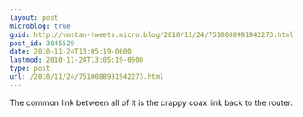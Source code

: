 ```yaml
---
layout: post
microblog: true
guid: http://vmstan-tweets.micro.blog/2010/11/24/7510088981942273.html
post_id: 3045529
date: 2010-11-24T13:05:19-0600
lastmod: 2010-11-24T13:05:19-0600
type: post
url: /2010/11/24/7510088981942273.html
---
```

The common link between all of it is the crappy coax link back to the router.
